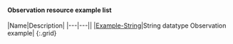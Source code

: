 #### Observation resource example list

|Name|Description|
|---|---||
|<a href="Observation-icims-observation-example-string.html">Example-String</a>|String datatype Observation example|
{:.grid}
